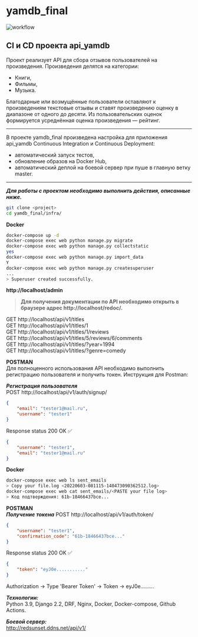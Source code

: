 # yamdb_final

![workflow](https://github.com/HelloAgni/yamdb_final/actions/workflows/yamdb_workflow.yml/badge.svg)

## CI и CD проекта api_yamdb

Проект реализует API для сбора отзывов пользователей на произведения. Произведения делятся на категории:  
- Книги,
- Фильмы,
- Музыка.  

Благодарные или возмущённые пользователи оставляют к произведениям текстовые отзывы и ставят произведению оценку в диапазоне от одного до десяти. Из пользовательских оценок формируется усреднённая оценка произведения — рейтинг.

---
В проекте yamdb_final произведена настройка для приложения api_yamdb Continuous Integration и Continuous Deployment:
- автоматический запуск тестов,
- обновление образов на Docker Hub,
- автоматический деплой на боевой сервер при пуше в главную ветку master.

---

***Для работы с проектом необходимо выполнить действия, описанные ниже.***
```bash
git clone <project>
cd yamdb_final/infra/
```
**Docker**
```bash
docker-compose up -d
docker-compose exec web python manage.py migrate
docker-compose exec web python manage.py collectstatic  
yes
docker-compose exec web python manage.py import_data  
Y
docker-compose exec web python manage.py createsuperuser
...  
> Superuser created successfully.
```
**http://localhost/admin**
>**Для получения документации по API необходимо открыть в браузере адрес http://localhost/redoc/.**  

GET http://localhost/api/v1/titles  
GET http://localhost/api/v1/titles/1  
GET http://localhost/api/v1/titles/1/reviews  
GET http://localhost/api/v1/titles/5/reviews/6/comments  
GET http://localhost/api/v1/titles/?year=1994  
GET http://localhost/api/v1/titles/?genre=comedy

**POSTMAN**  
Для полноценного использования API необходимо выполнить регистрацию пользователя и получить токен. Инструкция для Postman:

***Регистрация пользователя***  
POST  http://localhost/api/v1/auth/signup/
```json
{
    "email": "tester1@mail.ru",
    "username": "tester1"
}
```
Response status 200 OK ✅
```json
{
    "username": "tester1",
    "email": "tester1@mail.ru"
}
```
**Docker**
```bash
docker-compose exec web ls sent_emails  
> Copy your file.log <20220603-081115-140473090362512.log>
docker-compose exec web cat sent_emails/<PASTE your file log>
> Код подтверждения: 61b-18466437bce...
```
**POSTMAN**  
***Получение токена***
POST  http://localhost/api/v1/auth/token/
```json
{
    "username": "tester1",
    "confirmation_code": "61b-18466437bce..."
}
```
Response status 200 OK ✅
```json
{
    "token": "eyJ0e..........."
}
```
Authorization -> Type 'Bearer Token' -> Token -> eyJ0e.........

***Технологии:***  
Python 3.9, Django 2.2, DRF, Nginx, Docker, Docker-compose, Github Actions.

***Боевой сервер:***  
http://redsunset.ddns.net/api/v1/